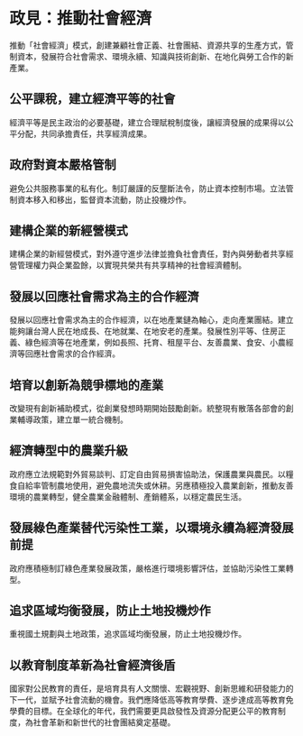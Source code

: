 # 政見：推動社會經濟

推動「社會經濟」模式，創建兼顧社會正義、社會團結、資源共享的生產方式，管制資本，發展符合社會需求、環境永續、知識與技術創新、在地化與勞工合作的新產業。

## 公平課稅，建立經濟平等的社會

經濟平等是民主政治的必要基礎，建立合理賦稅制度後，讓經濟發展的成果得以公平分配，共同承擔責任，共享經濟成果。

## 政府對資本嚴格管制

避免公共服務事業的私有化。制訂嚴謹的反壟斷法令，防止資本控制市場。立法管制資本移入和移出，監督資本流動，防止投機炒作。

## 建構企業的新經營模式

建構企業的新經營模式，對外遵守進步法律並擔負社會責任，對內與勞動者共享經營管理權力與企業盈餘，以實現共榮共有共享精神的社會經濟體制。

## 發展以回應社會需求為主的合作經濟

發展以回應社會需求為主的合作經濟，以在地產業鏈為軸心，走向產業團結。建立能夠讓台灣人民在地成長、在地就業、在地安老的產業。發展性別平等、住房正義、綠色經濟等在地產業，例如長照、托育、租屋平台、友善農業、食安、小農經濟等回應社會需求的合作經濟。

## 培育以創新為競爭標地的產業

改變現有創新補助模式，從創業發想時期開始鼓勵創新。統整現有散落各部會的創業輔導政策，建立單一統合機制。

## 經濟轉型中的農業升級

政府應立法規範對外貿易談判、訂定自由貿易損害協助法，保護農業與農民。以糧食自給率管制農地使用，避免農地流失或休耕。另應積極投入農業創新，推動友善環境的農業轉型，健全農業金融體制、產銷體系，以穩定農民生活。

## 發展綠色產業替代污染性工業，以環境永續為經濟發展前提

政府應積極制訂綠色產業發展政策，嚴格進行環境影響評估，並協助污染性工業轉型。

## 追求區域均衡發展，防止土地投機炒作

重視國土規劃與土地政策，追求區域均衡發展，防止土地投機炒作。

## 以教育制度革新為社會經濟後盾

國家對公民教育的責任，是培育具有人文關懷、宏觀視野、創新思維和研發能力的下一代，並賦予社會流動的機會。我們應降低高等教育學費、逐步達成高等教育免學費的目標。在全球化的年代，我們需要更具啟發性及資源分配更公平的教育制度，為社會革新和新世代的社會團結奠定基礎。
